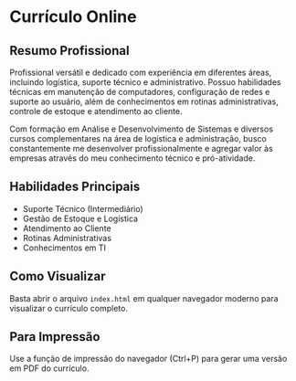 # Currículo Online

## Resumo Profissional

Profissional versátil e dedicado com experiência em diferentes áreas, incluindo logística, suporte técnico e administrativo. Possuo habilidades técnicas em manutenção de computadores, configuração de redes e suporte ao usuário, além de conhecimentos em rotinas administrativas, controle de estoque e atendimento ao cliente.

Com formação em Análise e Desenvolvimento de Sistemas e diversos cursos complementares na área de logística e administração, busco constantemente me desenvolver profissionalmente e agregar valor às empresas através do meu conhecimento técnico e pró-atividade.

## Habilidades Principais
- Suporte Técnico (Intermediário)
- Gestão de Estoque e Logística
- Atendimento ao Cliente
- Rotinas Administrativas
- Conhecimentos em TI

## Como Visualizar
Basta abrir o arquivo `index.html` em qualquer navegador moderno para visualizar o currículo completo.

## Para Impressão
Use a função de impressão do navegador (Ctrl+P) para gerar uma versão em PDF do currículo.
